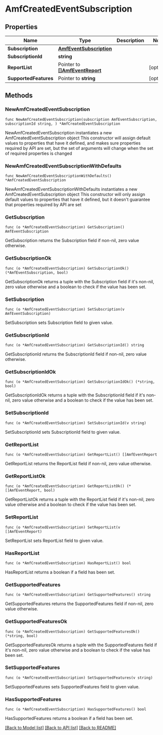 # AmfCreatedEventSubscription

## Properties

Name | Type | Description | Notes
------------ | ------------- | ------------- | -------------
**Subscription** | [**AmfEventSubscription**](AmfEventSubscription.md) |  | 
**SubscriptionId** | **string** |  | 
**ReportList** | Pointer to [**[]AmfEventReport**](AmfEventReport.md) |  | [optional] 
**SupportedFeatures** | Pointer to **string** |  | [optional] 

## Methods

### NewAmfCreatedEventSubscription

`func NewAmfCreatedEventSubscription(subscription AmfEventSubscription, subscriptionId string, ) *AmfCreatedEventSubscription`

NewAmfCreatedEventSubscription instantiates a new AmfCreatedEventSubscription object
This constructor will assign default values to properties that have it defined,
and makes sure properties required by API are set, but the set of arguments
will change when the set of required properties is changed

### NewAmfCreatedEventSubscriptionWithDefaults

`func NewAmfCreatedEventSubscriptionWithDefaults() *AmfCreatedEventSubscription`

NewAmfCreatedEventSubscriptionWithDefaults instantiates a new AmfCreatedEventSubscription object
This constructor will only assign default values to properties that have it defined,
but it doesn't guarantee that properties required by API are set

### GetSubscription

`func (o *AmfCreatedEventSubscription) GetSubscription() AmfEventSubscription`

GetSubscription returns the Subscription field if non-nil, zero value otherwise.

### GetSubscriptionOk

`func (o *AmfCreatedEventSubscription) GetSubscriptionOk() (*AmfEventSubscription, bool)`

GetSubscriptionOk returns a tuple with the Subscription field if it's non-nil, zero value otherwise
and a boolean to check if the value has been set.

### SetSubscription

`func (o *AmfCreatedEventSubscription) SetSubscription(v AmfEventSubscription)`

SetSubscription sets Subscription field to given value.


### GetSubscriptionId

`func (o *AmfCreatedEventSubscription) GetSubscriptionId() string`

GetSubscriptionId returns the SubscriptionId field if non-nil, zero value otherwise.

### GetSubscriptionIdOk

`func (o *AmfCreatedEventSubscription) GetSubscriptionIdOk() (*string, bool)`

GetSubscriptionIdOk returns a tuple with the SubscriptionId field if it's non-nil, zero value otherwise
and a boolean to check if the value has been set.

### SetSubscriptionId

`func (o *AmfCreatedEventSubscription) SetSubscriptionId(v string)`

SetSubscriptionId sets SubscriptionId field to given value.


### GetReportList

`func (o *AmfCreatedEventSubscription) GetReportList() []AmfEventReport`

GetReportList returns the ReportList field if non-nil, zero value otherwise.

### GetReportListOk

`func (o *AmfCreatedEventSubscription) GetReportListOk() (*[]AmfEventReport, bool)`

GetReportListOk returns a tuple with the ReportList field if it's non-nil, zero value otherwise
and a boolean to check if the value has been set.

### SetReportList

`func (o *AmfCreatedEventSubscription) SetReportList(v []AmfEventReport)`

SetReportList sets ReportList field to given value.

### HasReportList

`func (o *AmfCreatedEventSubscription) HasReportList() bool`

HasReportList returns a boolean if a field has been set.

### GetSupportedFeatures

`func (o *AmfCreatedEventSubscription) GetSupportedFeatures() string`

GetSupportedFeatures returns the SupportedFeatures field if non-nil, zero value otherwise.

### GetSupportedFeaturesOk

`func (o *AmfCreatedEventSubscription) GetSupportedFeaturesOk() (*string, bool)`

GetSupportedFeaturesOk returns a tuple with the SupportedFeatures field if it's non-nil, zero value otherwise
and a boolean to check if the value has been set.

### SetSupportedFeatures

`func (o *AmfCreatedEventSubscription) SetSupportedFeatures(v string)`

SetSupportedFeatures sets SupportedFeatures field to given value.

### HasSupportedFeatures

`func (o *AmfCreatedEventSubscription) HasSupportedFeatures() bool`

HasSupportedFeatures returns a boolean if a field has been set.


[[Back to Model list]](../README.md#documentation-for-models) [[Back to API list]](../README.md#documentation-for-api-endpoints) [[Back to README]](../README.md)



